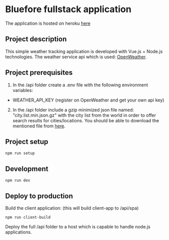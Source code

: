 # Bluefore fullstack application

The application is hosted on heroku [here](https://bluefore-app.herokuapp.com/)
## Project description
This simple weather tracking application is developed with Vue.js + Node.js technologies.
The weather service api which is used: [OpenWeather](https://openweathermap.org/).

## Project prerequisites
1. In the /api folder create a .env file with the following environment variables:
 - WEATHER_API_KEY (register on OpenWeather and get your own api key)

2. In the /api folder include a gzip minimized json file named: "city.list.min.json.gz" with the city list from the world in order to offer search results for cities/locations. You should be able to download the mentioned file from [here](http://bulk.openweathermap.org/sample/).

## Project setup
```
npm run setup
```

## Development
```
npm run dev
```

## Deploy to production
Build the client application: (this will build client-app to /api/spa)
```
npm run client-build
```
Deploy the full /api folder to a host which is capable to handle node.js applications.
